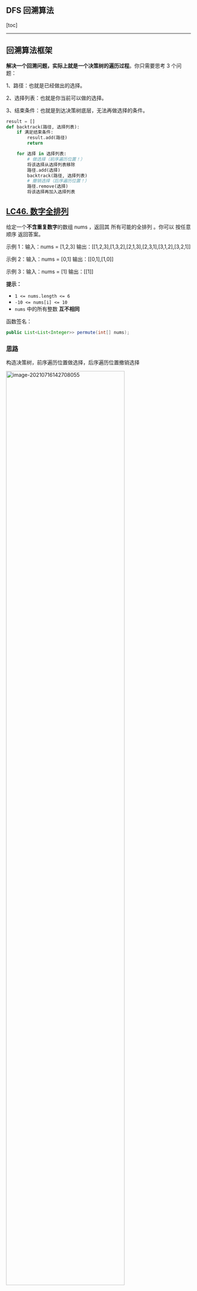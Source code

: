 ## DFS 回溯算法

[toc]

------



## 回溯算法框架

**解决一个回溯问题，实际上就是一个决策树的遍历过程**。你只需要思考 3 个问题：

1、路径：也就是已经做出的选择。

2、选择列表：也就是你当前可以做的选择。

3、结束条件：也就是到达决策树底层，无法再做选择的条件。

```python
result = []
def backtrack(路径, 选择列表):
    if 满足结束条件:
        result.add(路径)
        return

    for 选择 in 选择列表:
        # 做选择（前序遍历位置！）
        将该选择从选择列表移除
        路径.add(选择)
        backtrack(路径, 选择列表)
        # 撤销选择（后序遍历位置！）
        路径.remove(选择)
        将该选择再加入选择列表
```

## [LC46. 数字全排列](https://leetcode-cn.com/problems/permutations/)

给定一个**不含重复数字**的数组 nums ，返回其 所有可能的全排列 。你可以 按任意顺序 返回答案。

示例 1：输入：nums = [1,2,3]
输出：[[1,2,3],[1,3,2],[2,1,3],[2,3,1],[3,1,2],[3,2,1]]

示例 2：输入：nums = [0,1]
输出：[[0,1],[1,0]]

示例 3：输入：nums = [1]
输出：[[1]]

**提示：**

- `1 <= nums.length <= 6`
- `-10 <= nums[i] <= 10`
- `nums` 中的所有整数 **互不相同**

函数签名：

```java
public List<List<Integer>> permute(int[] nums);
```

### <u>**思路**</u>

构造决策树，前序遍历位置做选择，后序遍历位置撤销选择

<img src="../imgs/image-20210716142708055.png" alt="image-20210716142708055" style="width:80%;" />

关键点在于用`contains` 方法排除已经选择的数字。

### <u>**Solution**</u>

```java
		List<List<Integer>> res = new LinkedList<>();
    public List<List<Integer>> permute(int[] nums) {
        // 记录「路径」
        LinkedList<Integer> track = new LinkedList<>();
        dfsPermute(nums, track);
        return res;
    }

    // 路径：记录在 track 中
    // 选择列表：nums 中不存在于 track 的那些元素
    // 结束条件：nums 中的元素全都在 track 中出现
    public void dfsPermute(int[] nums, LinkedList<Integer> track){
        // 触发结束条件
        if(track.size()==nums.length){
            //复制LinkedList中的元素到新的LinkedList
            //！！如果直接add(track)会添加track的引用！！
            res.add(new LinkedList(track));
            return;
        }

        for(int i=0; i<nums.length; i++){
            // 排除不合法的选择
            if(track.contains(nums[i]))
                continue;
            // 做选择
            track.add(nums[i]);
            // 进入下一层决策树
            dfsPermute(nums, track);
            // 取消选择
            track.removeLast();
        }
    }
```

对链表使用 `contains` 方法需要 O(N) 的时间复杂度

必须说明的是，不管怎么优化，都符合回溯框架，而且时间复杂度都不可能低于 O(N!)，因为穷举整棵决策树是无法避免的。**这也是回溯算法的一个特点，不像动态规划存在重叠子问题可以优化，回溯算法就是纯暴力穷举，复杂度一般都很高**。

## [剑指 Offer 38. 字符串的全排列](https://leetcode-cn.com/problems/zi-fu-chuan-de-pai-lie-lcof/)

输入一个字符串，打印出该字符串中字符的所有排列。

你可以以任意顺序返回这个字符串数组，但里面不能有重复元素。

**示例:**

```
输入：s = "abc"
输出：["abc","acb","bac","bca","cab","cba"]
```

函数签名

```java
public String[] permutation(String s);
```

###  Solution

与<u>LC46数字全排列</u>的区别在于给定的字符串中可能有重复的字符，用Set来接收结果；

字符不能用List<Character>来记录subRes，要用StringBuilder；

StringBuilder没有contains()方法，要加一个boolean[] visited来记录已用过的字符；

```java
Set<String> res = new HashSet<>();//避免重复
    public String[] permutation(String s) {
        dfs(s, new StringBuilder(""), new boolean[s.length()]);
        return res.toArray(new String[res.size()]);
    }
    public void dfs(String s, StringBuilder subRes, boolean[] visited){
        //结束条件
        if(subRes.length()==s.length()){
            res.add(subRes.toString());
            return;
        }

        for(int i=0; i<s.length(); i++){
            if(visited[i]) continue;
            //做选择
            subRes.append(s.charAt(i));
            visited[i] = true;
            //进入下一层决策树
            dfs(s, subRes, visited);
            //撤销选择
            subRes.deleteCharAt(subRes.length()-1);
            visited[i] = false;
        }
    }
```

时间复杂度：O(n×n!)，其中 n 为给定字符串的长度。这些字符的全部排列有 O(n!) 个，每个排列平均需要 O(n) 的时间来生成。

空间复杂度：O(n)。我们需要 O(n) 的栈空间进行回溯，注意返回值不计入空间复杂度。

## [LC78. 子集](https://leetcode-cn.com/problems/subsets/)

给你一个整数数组 nums ，数组中的元素 互不相同 。返回该数组所有可能的子集（幂集）。

解集 不能 包含重复的子集。你可以按 任意顺序 返回解集。

示例 1：

输入：nums = [1,2,3]
输出：[[],[1],[2],[1,2],[3],[1,3],[2,3],[1,2,3]]
示例 2：

输入：nums = [0]
输出：[[],[0]]

函数签名：

```java
public List<List<Integer>> subsets(int[] nums);
```

### <u>**Solution**</u>

<img src="../imgs/image-20210717180407833.png" alt="image-20210717180407833" style="width:50%;" />

与全排列不同，寻找子集不必到决策树**最底层**（即无结束条件）再加入结果，而是在决策树的**每一层都要加入结果**

关键点在于要用 `startIdx` 参数排除已选择的数字

```java
		List<List<Integer>> results = new LinkedList<>();
    public List<List<Integer>> subsets(int[] nums) {
        LinkedList<Integer> result = new LinkedList<>();
        dfsBuildSubsets(nums, 0, result);
        return results;
    }
    public void dfsBuildSubsets(int[] nums, int startIdx, LinkedList<Integer> result){
        results.add(new LinkedList(result));
        for(int i=startIdx; i<nums.length; i++){
            result.addLast(nums[i]);
            dfsBuildSubsets(nums, i+1, result);
            result.removeLast();
        }
    }
```

## [LC77. 组合](https://leetcode-cn.com/problems/combinations/)

给定两个整数 n 和 k，返回 1 ... n 中所有可能的 k 个数的组合。

示例:

输入: n = 4, k = 2
输出:
[
  [2,4],
  [3,4],
  [2,3],
  [1,2],
  [1,3],
  [1,4],
]

函数签名：

```java
public List<List<Integer>> combine(int n, int k);
```

### <u>**Solution**</u>

<img src="../imgs/image-20210717183853438.png" alt="image-20210717183853438" style="width:67%;" />

这就是典型的回溯算法，`k` 限制了树的高度，`n` 限制了树的宽度，到达树的底部（即result.size==k）才加入results；

关键点在于要用 `startIdx` 参数排除已选择的数字。

```java
		List<List<Integer>> resultsOfCombine = new LinkedList<>();
    public List<List<Integer>> combine(int n, int k) {
        // if(n<=0 || k<=0)
        //     return null;
        LinkedList<Integer> result = new LinkedList<>();
        dfsCombine(n, k, 1, result);
        return resultsOfCombine;
    }
    public void dfsCombine(int n, int k, int startIdxOfN, LinkedList<Integer> result){
        // 到达树的底部(结束条件)
        if(result.size()==k){
            resultsOfCombine.add(new LinkedList(result));
            return;
        }
        for(int i=startIdxOfN; i<=n; i++){
            result.addLast(i);
            dfsCombine(n, k, i+1, result);
            result.removeLast();
        }
    }
```

## [剑指 Offer 12. 矩阵中的路径](https://leetcode-cn.com/problems/ju-zhen-zhong-de-lu-jing-lcof/)

给定一个 `m x n` 二维字符网格 `board` 和一个字符串单词 `word` 。如果 `word` 存在于网格中，返回 `true` ；否则，返回 `false` 。

单词必须按照字母顺序，通过相邻的单元格内的字母构成，其中“相邻”单元格是那些水平相邻或垂直相邻的单元格。同一个单元格内的字母**不允许被重复使用**。

例如，在下面的 3×4 的矩阵中包含单词 "ABCCED"（单词中的字母已标出）。

<img src="imgs/word2.jpg" alt="img" style="width:15%;" />

**示例 1：**

```
输入：board = [["A","B","C","E"],["S","F","C","S"],["A","D","E","E"]], word = "ABCCED"
输出：true
```

**示例 2：**

```
输入：board = [["a","b"],["c","d"]], word = "abcd"
输出：false
```

**提示：**

- `1 <= board.length <= 200`
- `1 <= board[i].length <= 200`
- `board` 和 `word` 仅由大小写英文字母组成

函数签名

```java
public boolean exist(char[][] board, String word);
```

### Solution

O(MN)遍历矩阵中每个值找开头char相等的，dfs找剩下的

不能走回头路，用一个visited矩阵记录已访问的元素，（也可将board临时赋值成‘/’，用来标记已访问的元素，省下了bool[][] visited的空间，撤销选择的时候再把字符替换回去，省下O(MN)的空间）

```java
public boolean exist(char[][] board, String word){
        for(int i=0; i<board.length; i++){
            for(int j=0; j<board[0].length; j++){
                if(dfs(board, i, j, word, 0, new boolean[board.length][board[0].length]))
                    return true;
            }
        }
        return false;
    }
    public boolean dfs(char[][] board, int i, int j, String word, int curr, boolean[][] visited){
        if(i<0 || i>=board.length || j<0 || j>=board[0].length) return false;//数组越界
        if(board[i][j]!=word.charAt(curr)) return false;//char不相等
        if(visited[i][j]) return false;//已访问过，不可再次访问
        if(curr==word.length()-1) return true;//结束条件
        visited[i][j] = true;//防止重新访问
        boolean res = dfs(board, i+1, j, word, curr+1, visited) ||
                    dfs(board, i, j+1, word, curr+1, visited) ||
                    dfs(board, i-1, j, word, curr+1, visited) ||
                    dfs(board, i, j-1, word, curr+1, visited);
        if(!res)
            visited[i][j] = false;//撤销选择
        return res;
    }
```

- 时间复杂度 O(3^KMN)： 矩阵中共有 MN 个起点，时间复杂度为 O(MN) ; 最差情况下，需要遍历矩阵中长度为 K 字符串的所有方案，时间复杂度为 O(3^K):
    - 方案数计算： 设字符串长度为 K ，搜索中每个字符有上、下、左、右四个方向可以选择，舍弃回头（上个字符）的方向，剩下 3 种选择，因此方案数的复杂度为 O(3^K)。
- 空间复杂度 O(K)或O(MN) ： 
    - 搜索过程中的递归深度不超过 K ，因此系统因函数调用累计使用的栈空间占用 O(K) （因为函数返回后，系统调用的栈空间会释放）。
    - visited占用O(MN)，当然这是可以被替代的。board临时赋值成‘/’，用来标记已访问的元素，省下了bool[][] visited的空间，
    - 最坏情况下 K = MN ，递归深度为 MN ，此时系统栈使用 O(MN) 的额外空间。

## [剑指 Offer 13. 机器人的运动范围](https://leetcode-cn.com/problems/ji-qi-ren-de-yun-dong-fan-wei-lcof/)

地上有一个m行n列的方格，从坐标 `[0,0]` 到坐标 `[m-1,n-1]` 。一个机器人从坐标 `[0, 0] `的格子开始移动，它每次可以向左、右、上、下移动一格（不能移动到方格外），也不能进入行坐标和列坐标的数位之和大于k的格子。例如，当k为18时，机器人能够进入方格 [35, 37] ，因为3+5+3+7=18。但它不能进入方格 [35, 38]，因为3+5+3+8=19。请问该机器人能够到达多少个格子？

**示例 1：**

```
输入：m = 2, n = 3, k = 1
输出：3
```

**示例 2：**

```
输入：m = 3, n = 1, k = 0
输出：1
```

**提示：**

- `1 <= n,m <= 100`
- `0 <= k <= 20`

函数签名

```java
public int movingCount(int m, int n, int k);
```

### 思路

dfs或bfs，从左上(0,0)出发往右下走，不走回头路(因为回头路没意义)，用visited记录已到达的位置。

注意 **不可用两个for循环遍历 m x n的方格**，因为会遍历到**不可达解**。

<img src="imgs/image-20210903140526418-0649127.png" alt="image-20210903140526418" style="width:60%;" />

### Solution - DFS

```java
public int movingCount(int m, int n, int k) {
        return dfs(0, 0, m, n, k, new boolean[m][n]);
    }
    public int dfs(int i, int j, int m, int n, int k, boolean[][] visited){
        if(i<0 || i>=m || j<0 || j>=n) return 0;//数组越界
        if(visited[i][j]) return 0;//因为是从左上向右下搜索，避免重复
        if(!isValid(i,j,k)) return 0;//是否大于k
        visited[i][j] = true;
        //往下走或往右走
        return 1 + dfs(i+1, j, m, n, k, visited) + dfs(i, j+1, m, n, k, visited);
    }
    public boolean isValid(int i, int j, int k){
        //百位 + 十位 + 个位
        return (i/100 + (i/10)%10 + i%10 + j/100 + (j/10)%10 + j%10) <= k;
    }
```

时间复杂度 O(MN) ： 最差情况下，机器人遍历矩阵所有单元格，此时时间复杂度为 O(MN) 。
空间复杂度 O(MN) ： visited 内存储矩阵所有单元格的索引，使用 O(MN)的额外空间。



## [LC51. N 皇后](https://leetcode-cn.com/problems/n-queens/)

n 皇后问题 研究的是如何将 n 个皇后放置在 n×n 的棋盘上，并且使皇后彼此之间不能相互攻击（皇后彼此不能相互攻击，也就是说：**任何两个皇后都不能处于同一条横行、纵行或斜线上**）。

给你一个整数 n ，返回所有不同的 n 皇后问题 的解决方案。

每一种解法包含一个不同的 n 皇后问题 的棋子放置方案，该方案中 'Q' 和 '.' 分别代表了皇后和空位。 

示例 1：

输入：n = 4

<img src="https://assets.leetcode.com/uploads/2020/11/13/queens.jpg" alt="img" style="width:67%;" />

输出：[[".Q..","...Q","Q...","..Q."],["..Q.","Q...","...Q",".Q.."]]
解释：如上图所示，4 皇后问题存在两个不同的解法。
示例 2：

输入：n = 1
输出：[["Q"]]


提示：

1 <= n <= 9
函数签名：

```java
public List<List<String>> solveNQueens(int n);
```

### <u>**Solution**</u>

直接套框架

```java
		List<List<String>> results = new LinkedList<>();
    public List<List<String>> solveNQueens(int n) {
        // '.' 表示空，'Q' 表示皇后，初始化空棋盘。
        char[][] board = new char[n][n];
        for (int i = 0; i < n; i++) {
            char[] row = new char[n];
            Arrays.fill(row, '.');
            board[i] = row;
        }
        //从第一行开始自上而下进行选择
        dfsSolveNQueens(board, 0);
        return results;
    }

    // 路径：board 中小于 row 的那些行都已经成功放置了皇后
    // 选择列表：第 row 行的所有列都是放置皇后的选择
    // 结束条件：row 超过 board 的最后一行
    public void dfsSolveNQueens(char[][] board, int row){
        int totalRow = board.length;
        // 触发结束条件: board的取值为[0,n-1],当row=n时，已经取不到board[n]
        if(row==totalRow){
            List<String> result = new LinkedList<>();
            //将结果逐行转化为List<String>并加入results
            for(int i=0; i<totalRow; i++){
                String resRow = String.valueOf(board[i]);
                result.add(resRow);
            }
            results.add(result);
            return; 
        }

        int totalCol = board[0].length;
        for(int col=0; col<totalCol; col++){
            //排除不合法选择
            if(!isValidNQueens(board, row, col))
                continue;
            //做选择
            board[row][col] = 'Q';
            //进入下一层决策树
            dfsSolveNQueens(board, row+1);
            //撤销选择
            board[row][col] = '.';
        }
    }
    public boolean isValidNQueens(char[][] board, int row, int col){
        //因为是自上而下做选择，所以只需检查当前row上方是否有冲突
        //检查不同行 同列的位置是否有皇后
        for(int i=0; i<row; i++){
            if(board[i][col]=='Q')
                return false;
        }
        //检查右上方的斜线是否有皇后
        for(int i=row-1, j=col+1; i>=0 && j<board[0].length; i--, j++){
            if(board[i][j]=='Q')
                return false;
        }
        //检查左上方的斜线是否有皇后
        for(int i=row-1, j=col-1; i>=0&&j>=0; i--, j--){
            if(board[i][j]=='Q')
                return false;
        }

        return true;
    }
```

## [LC37. 解数独](https://leetcode-cn.com/problems/sudoku-solver/)

编写一个程序，通过填充空格来解决数独问题。

数独的解法需 遵循如下规则：

数字 1-9 在每一行只能出现一次。
数字 1-9 在每一列只能出现一次。
数字 1-9 在每一个以粗实线分隔的 3x3 宫内只能出现一次。（请参考示例图）
数独部分空格内已填入了数字，空白格用 '.' 表示。

 

示例：

<img src="https://assets.leetcode-cn.com/aliyun-lc-upload/uploads/2021/04/12/250px-sudoku-by-l2g-20050714svg.png" alt="img" style="width:50%;" />

输入：board = [["5","3",".",".","7",".",".",".","."],

​						["6",".",".","1","9","5",".",".","."],

​						[".","9","8",".",".",".",".","6","."],

​						["8",".",".",".","6",".",".",".","3"],

​						["4",".",".","8",".","3",".",".","1"],

​						["7",".",".",".","2",".",".",".","6"],

​						[".","6",".",".",".",".","2","8","."],

​						[".",".",".","4","1","9",".",".","5"],

​						[".",".",".",".","8",".",".","7","9"]]
输出：[["5","3","4","6","7","8","9","1","2"],

​			["6","7","2","1","9","5","3","4","8"],

​			["1","9","8","3","4","2","5","6","7"],

​			["8","5","9","7","6","1","4","2","3"],

​			["4","2","6","8","5","3","7","9","1"],

​			["7","1","3","9","2","4","8","5","6"],

​			["9","6","1","5","3","7","2","8","4"],

​			["2","8","7","4","1","9","6","3","5"],

​			["3","4","5","2","8","6","1","7","9"]]
解释：输入的数独如上图所示，唯一有效的解决方案如下所示：

<img src="https://assets.leetcode-cn.com/aliyun-lc-upload/uploads/2021/04/12/250px-sudoku-by-l2g-20050714_solutionsvg.png" alt="img" style="width:50%;" />


提示：

board.length == 9
board[i].length == 9
board[i][j] 是一位数字或者 '.'
题目数据 保证 输入数独仅有一个解

函数签名

```java
public void solveSudoku(char[][] board);
输入是一个9x9的棋盘，空白格子用点号字符 . 表示，算法需要在原地修改棋盘，将空白格子填上数字，得到一个可行解。
```

### <u>**思路**</u>

同一行内，row不变，col++：从1到9逐一试`board[row][col]`；

**当** **`col`** **到达超过每一行的最后一个索引(`col==9`)时，转为增加** **`row`** **开始穷举下一行，并且在穷举之前添加一个判断(isValid())，跳过不满足条件的数字**

什么时候结束递归？**显然** **`row == 9`** **的时候就说明穷举完了最后一行，完成了所有的穷举，就是 base case**。

### **<u>Solution</u>**

```java
		public void solveSudoku(char[][] board) {
        dfsSolveSudoku(board, 0, 0);
    }
    public boolean dfsSolveSudoku(char[][] board, int row, int col){
        //穷举完了最后一行，完成了所有的穷举，就是 base case。
        if(row==9)
            return true;
        //穷举完最后一列，转为增加row开始穷举下一行row+1的第一列0
        if(col==9)
            return dfsSolveSudoku(board, row+1, 0);
        //如果这个位置题目有提供数字，则不做选择，转而判断下一个数字
        if(board[row][col]!='.')
            return dfsSolveSudoku(board, row, col+1);
        
        for(char num='1'; num<='9'; num++){
            // 如果遇到不合法的数字,就跳过
            if(!isValidSudoku(board, row, col, num))
                continue;
            board[row][col] = num;
            // 如果找到一个可行解，立即结束
            if(dfsSolveSudoku(board, row, col+1))
                return true;
            board[row][col] = '.';
        }
        //穷举完如果没找到可行解，则此题无解
        return false;
    }
    // 判断 board[i][j] 是否可以填入 n
    public boolean isValidSudoku(char[][]board, int row, int col, char num){
        for(int i=0; i<9; i++){
            //固定col，轮询row,找同一列中是否已经存在数num
            if(board[i][col]==num)
                return false;
            //固定row，轮询col,找同一行中是否已经存在数num
            if(board[row][i]==num)
                return false;
            // (n/3)返回n➗3后的整数部分
            // (n/3)*3返回0，3，6，9......
            //如果row=4，col=4， 当i=0时，下面方法判断board[3][3];
            //                  当i=1时，下面方法判断board[3][4];
            //                  当i=2时，下面方法判断board[3][5];
            //                  当i=3时，下面方法判断board[4][3];
            //                  当i=4时，下面方法判断board[4][4];
            //                  当i=1时，下面方法判断board[4][5]...
            // 判断 3 x 3 方框是否存在重复
            if(board[(row/3)*3 + i/3][(col/3)*3 + i%3]==num)
                return false;
        }
        return true;
    }
```

对于这种时间复杂度的计算，我们只能给出一个最坏情况，也就是 O(9^M)，其中 `M` 是棋盘中空着的格子数量。你想嘛，对每个空格子穷举 9 个数，结果就是指数级的。

## [LC698. 划分为k个相等的子集](https://leetcode-cn.com/problems/partition-to-k-equal-sum-subsets/)

给定一个整数数组  nums 和一个正整数 k，找出是否有可能把这个数组分成 k 个非空子集，其总和都相等。

示例 1：

输入： nums = [4, 3, 2, 3, 5, 2, 1], k = 4
输出： True
说明： 有可能将其分成 4 个子集（5），（1,4），（2,3），（2,3）等于总和。

函数签名：

```java
public boolean canPartitionKSubsets(int[] nums, int k);
```

### <u>**思路**</u>

**算出总数除以k得出每个子集的元素和，回溯地将每个桶装满。**

1. **视角一，如果我们切换到这** **`n`** **个数字的视角，每个数字都要选择进入到** **`k`** **个桶中的某一个**。

    **复杂度**：n` 个数字，每个数字有 `k` 个桶可供选择，所以组合出的结果个数为 `k^n`，时间复杂度也就是 `**O(k^n)**

2. **视角二，如果我们切换到这** **`k`** **个桶的视角，对于每个桶，都要遍历** **`nums`** **中的** **`n`** **个数字，然后选择是否将当前遍历到的数字装进自己这个桶里**。

    **复杂度**：每个桶要遍历 `n` 个数字，选择「装入」或「不装入」，组合的结果有 `2^n` 种；而我们有 `k` 个桶，所以总的时间复杂度为 **`O(k*2^n)`**。

通俗来说，我们应该尽量「少量多次」，就是说宁可多做几次选择，也不要给太大的选择空间；宁可「**二选一」选 `k` 次**，也**不**要 **「`k` 选一」选一次**。

### <u>**Solution**</u>

视角二：对于每个桶选择nums中装入哪些数字

```java
		public boolean canPartitionKSubsets(int[] nums, int k) {
        if(k>nums.length)
            return false;
        
        int sum = 0;
        for(int x: nums)
            sum += x;
        if(sum%k != 0)
            return false;
        int bucketTargetSum = sum/k;

        boolean[] used = new boolean[nums.length];
        
        // k 号桶初始什么都没装，从 nums[0] 开始做选择
        return dfsPartitionKSubsets(k, 0, bucketTargetSum, nums, 0, used);
    }
    public boolean dfsPartitionKSubsets(int k, int bucketSum, int bucketTargetSum, int[] nums, int numsStartIdx, boolean[] used){
        if(k==0)
            // 所有桶都被装满了，而且 nums 一定全部用完了, 因为 target == sum / k
            return true;
        if(bucketSum==bucketTargetSum)
            // 装满了当前桶，递归穷举下一个桶的选择
            // 让下一个桶从 nums[0] 开始选数字
            return dfsPartitionKSubsets(k-1, 0, bucketTargetSum, nums, 0, used);
        // 从 start 开始向后探查有效的 nums[i] 装入当前桶
        for(int i=numsStartIdx; i<nums.length; i++){
            // 剪枝
            if(used[i])
                // nums[i] 已经被装入别的桶中
                continue;
            if(bucketSum+nums[i]>bucketTargetSum)
                // 当前桶装不下 nums[i]
                continue;
            // 做选择，将 nums[i] 装入当前桶中
            used[i] = true;
            bucketSum += nums[i];
            // 递归穷举下一个数字是否装入当前桶, 前面的数字都已经判断过，所以这里的numsStartIdx=i+1而不是i
            if(dfsPartitionKSubsets(k, bucketSum, bucketTargetSum, nums, i+1, used))
                return true;
            // 撤销选择
            bucketSum -= nums[i];
            used[i] = false;
        }
        // 穷举了所有数字，都无法装满当前桶
        return false;
    }
```

## [LC22. 括号生成](https://leetcode-cn.com/problems/generate-parentheses/)

数字 n 代表生成括号的对数，请你设计一个函数，用于能够生成所有可能的并且 **有效(合法?)的** 括号组合。

示例 1：

输入：n = 3
输出：["((()))","(()())","(())()","()(())","()()()"]
示例 2：

输入：n = 1
输出：["()"]

函数签名：

```java
public List<String> generateParenthesis(int n);
```

### <u>**思路**</u>

有关括号问题，你只要记住以下性质，思路就很容易想出来：

**1、一个「合法」括号组合的左括号数量一定等于右括号数量**。

**2、对于一个「合法」的括号字符串组合** **`p`**，必然对于任何 **`0 <= i < len(p)`** **都有：子串** **`p[0..i]`** **中<u>左括号的数量都大于或等于右括号的数量</u>**。

算法输入一个整数 `n`，让你计算 **`n`** **对儿括号**能组成几种合法的括号组合，可以改写成如下问题：**现在有** **`2n`** **个位置，每个位置可以放置字符** **`(`** **或者** **`)`**，组成的所有括号组合中，有多少个是合法的**？

所以思路为：

1、得到全部 `2^(2n)` 种组合；

2、根据我们刚才总结出的**合法**括号组合的性质**筛选出合法的组合**：不是简单的记录穷举位置 `i`，而是**用** **`left`** **记录还可以使用多少个左括号，用** **`right`** **记录还可以使用多少个右括号**，两者初始值都为n，且**left<right**(因为括号都是先左后右), **left和right都>=0**；

3、 当left和right都==0时，满足结束条件，可加入结果集

### <u>**Solution**</u>

```java
		LinkedList<String> resultsOfParenthesis = new LinkedList<>();
    public List<String> generateParenthesis(int n) {
        // 回溯过程中的路径
        StringBuilder result = new StringBuilder();
        // 可用的左括号和右括号数量初始化为 n
        dfsGenerateParenthesis(n, n, result);
        return resultsOfParenthesis;
    }
    // 可用的左括号数量为 left 个，可用的右括号数量为 rgiht 个
    public void dfsGenerateParenthesis(int left, int right, StringBuilder result){
        //不合法条件
        if(left>right)// 若左括号剩下的多，说明不合法
            return;
        if(left<0 || right<0)// 数量小于 0 肯定是不合法的
            return;
        //合法条件
        if(left==0 && right==0){// 当所有括号都恰好用完时，得到一个合法的括号组合
            resultsOfParenthesis.add(result.toString());
            return;
        }

        // 尝试放一个左括号
        result.append("(");// 选择
        dfsGenerateParenthesis(left-1, right, result);
        //StringBuilder的length有括号，array的没有
        result.deleteCharAt(result.length()-1);// 撤消选择

        result.append(")");// 选择
        dfsGenerateParenthesis(left, right-1, result);
        //StringBuilder的length有括号，array的没有
        result.deleteCharAt(result.length()-1);// 撤消选择
    }
```

**对于** **`backtrack`** **函数，状态有三个，分别是** **`left, right, result`**，这三个变量的所有组合个数就是 `dfs` 函数的状态个数（调用次数）。

`left` 和 `right` 的组合好办，他俩取值就是 0~n 嘛，组合起来也就 `n^2` 种而已；这个 result 的长度虽然取在 0~2n，但对于每一个长度，它还有指数级的括号组合，这个是不好算的。

说了这么多，就是想让大家知道这个算法的复杂度是**指数级**，而且不好算，这里就不具体展开了，是 (4^n)/sqrt(n)

## [LC200. 岛屿数量 相关题目还有463 695 827](https://leetcode-cn.com/problems/number-of-islands/)

给你一个由 `'1'`（陆地）和 `'0'`（水）组成的的二维网格，请你计算网格中岛屿的数量。

岛屿总是被水包围，并且每座岛屿只能由水平方向和/或竖直方向上相邻的陆地连接形成。

此外，你可以假设该网格的四条边均被水包围。

**示例 1：**

```
输入：grid = [
  ["1","1","1","1","0"],
  ["1","1","0","1","0"],
  ["1","1","0","0","0"],
  ["0","0","0","0","0"]
]
输出：1
```

**示例 2：**

```
输入：grid = [
  ["1","1","0","0","0"],
  ["1","1","0","0","0"],
  ["0","0","1","0","0"],
  ["0","0","0","1","1"]
]
输出：3
```

**提示：**

- `m == grid.length`
- `n == grid[i].length`
- `1 <= m, n <= 300`
- `grid[i][j]` 的值为 `'0'` 或 `'1'`

函数签名

```java
public int numIslands(char[][] grid);
```

### 思路

dfs或bfs;https://leetcode-cn.com/problems/number-of-islands/solution/dao-yu-shu-liang-by-leetcode/

dfs:

为了求出岛屿的数量，我们可以扫描整个二维网格。如果一个位置为 11，则以其为起始节点开始进行深度优先搜索。在深度优先搜索的过程中，每个搜索到的 11 都会被重新标记为 00。

最终岛屿的数量就是我们进行深度优先搜索的次数。

### Solution

```java
class Solution {
    public int numIslands(char[][] grid) {
        int count = 0;
        for(int i=0; i<grid.length; i++){
            for(int j=0; j<grid[0].length; j++){
                if(grid[i][j]=='1'){
                    count++;
                    dfs(grid, i, j);
                }
            }
        }
        return count;
    }
    public void dfs(char[][] grid, int i, int j){
        if(i<0 || i>=grid.length || j<0 || j>=grid[0].length) return;
        if(grid[i][j]=='0') return;

        grid[i][j] = '0';
        dfs(grid, i+1, j);
        dfs(grid, i, j+1);
        dfs(grid, i-1, j);
        dfs(grid, i, j-1);
    }
}
```

时间复杂度：O(MN)，其中 M 和 N 分别为行数和列数。

空间复杂度：O(MN)，在最坏情况下，整个网格均为陆地，深度优先搜索的深度达到 MN。

